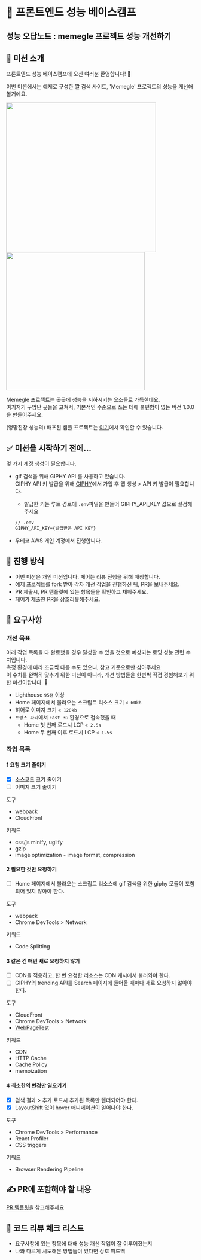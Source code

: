# 🚀 프론트엔드 성능 베이스캠프
## 성능 오답노트 : memegle 프로젝트 성능 개선하기

## 📕 미션 소개

프론트엔드 성능 베이스캠프에 오신 여러분 환영합니다! 🤗

이번 미션에서는 예제로 구성한 짤 검색 사이트, 'Memegle' 프로젝트의 성능을 개선해볼거에요.     
    
<img width=400 src="https://user-images.githubusercontent.com/81607552/129674696-2fe7251b-90fe-4dec-8bc5-5d47bcc9159c.png"> <img width=370 src="https://user-images.githubusercontent.com/81607552/129674723-03d93732-1aba-42ca-a7cf-d2abe1005847.png">
    
Memegle 프로젝트는 곳곳에 성능을 저하시키는 요소들로 가득한데요.     
여기저기 구멍난 곳들을 고쳐서, 기본적인 수준으로 쓰는 데에 불편함이 없는 버전 1.0.0을 만들어주세요. 

(엉망진창 성능의) 배포된 샘플 프로젝트는 [여기](http://frontend-performance-basecamp.s3-website.ap-northeast-2.amazonaws.com)에서 확인할 수 있습니다.

## ✅ 미션을 시작하기 전에...

몇 가지 계정 생성이 필요합니다.

- gif 검색을 위해 GIPHY API 를 사용하고 있습니다.    
  GIPHY API 키 발급을 위해 [GIPHY](https://developers.giphy.com/)에서 가입 후 앱 생성 > API 키 발급이 필요합니다.
    - 발급한 키는 루트 경로에 `.env`파일을 만들어 GIPHY_API_KEY 값으로 설정해주세요

    ```xml
    // .env
    GIPHY_API_KEY={발급받은 API KEY}
    ```

- 우테코 AWS 개인 계정에서 진행합니다. 


## 📅 **진행 방식**

- 이번 미션은 개인 미션입니다. 페어는 리뷰 진행을 위해 매칭합니다.
- 예제 프로젝트를 fork 받아 각자 개선 작업을 진행하신 뒤, PR을 보내주세요.
- PR 제출시, PR 템플릿에 있는 항목들을 확인하고 채워주세요.
- 페어가 제출한 PR을 상호리뷰해주세요.

## **🎯 요구사항**

### 개선 목표

아래 작업 목록을 다 완료했을 경우 달성할 수 있을 것으로 예상되는 로딩 성능 관련 수치입니다.     
측정 환경에 따라 조금씩 다를 수도 있으니, 참고 기준으로만 삼아주세요     
이 수치를 완벽히 맞추기 위한 미션이 아니라, 개선 방법들을 한번씩 직접 경험해보기 위한 미션이랍니다. 🙂

- Lighthouse `95점` 이상
- Home 페이지에서 불러오는 스크립트 리소스 크기 `< 60kb`
- 히어로 이미지 크기 `< 120kb`
- `프랑스 파리`에서 `Fast 3G` 환경으로 접속했을 때
    - Home 첫 번째 로드시 LCP `< 2.5s`
    - Home 두 번째 이후 로드시 LCP `< 1.5s`

### 작업 목록

#### 1 요청 크기 줄이기
- [x]  소스코드 크기 줄이기
- [ ]  이미지 크기 줄이기

도구
- webpack
- CloudFront

키워드
- css/js minify, uglify
- gzip
- image optimization - image format, compression
    
    
#### 2 필요한 것만 요청하기
- [ ]  Home 페이지에서 불러오는 스크립트 리소스에 gif 검색을 위한 giphy 모듈이 포함되어 있지 않아야 한다.

도구
- webpack
- Chrome DevTools > Network

키워드
- Code Splitting
    
    
#### 3 같은 건 매번 새로 요청하지 않기
- [ ]  CDN을 적용하고, 한 번 요청한 리소스는 CDN 캐시에서 불러와야 한다.
- [ ]  GIPHY의 trending API를 Search 페이지에 들어올 때마다 새로 요청하지 않아야 한다.

도구
- CloudFront
- Chrome DevTools > Network
- [WebPageTest](https://www.webpagetest.org/)

키워드
- CDN
- HTTP Cache
- Cache Policy
- memoization
    
    
#### 4 최소한의 변경만 일으키기
- [x]  검색 결과 > 추가 로드시 추가된 목록만 렌더되어야 한다.
- [x]  LayoutShift 없이 hover 애니메이션이 일어나야 한다.

도구
- Chrome DevTools > Performance
- React Profiler
- CSS triggers

키워드
- Browser Rendering Pipeline
    
    
## ✍️ PR에 포함해야 할 내용

[PR 템플릿](https://github.com/woowacourse/frontend-performance-basecamp/blob/main/.github/pull_request_template.md)을 참고해주세요


## 👀 코드 리뷰 체크 리스트

- 요구사항에 있는 항목에 대해 성능 개선 작업이 잘 이루어졌는지
- 나와 다르게 시도해본 방법들이 있다면 상호 피드백
